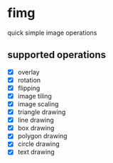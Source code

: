 # fimg

quick simple image operations

## supported operations

- [x] overlay
- [x] rotation
- [x] flipping
- [x] image tiling
- [x] image scaling
- [x] triangle drawing
- [x] line drawing
- [x] box drawing
- [x] polygon drawing
- [x] circle drawing
- [x] text drawing